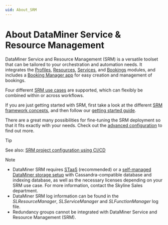 ```yaml
---
uid: About_SRM
---
```


# About DataMiner Service & Resource Management

DataMiner Service and Resource Management (SRM) is a versatile toolset that can be tailored to your orchestration and automation needs. It integrates the [Profiles](xref:The_Profiles_module), [Resources](xref:The_Resources_module), [Services](xref:The_Services_module), and [Bookings](xref:The_Bookings_module) modules, and includes a [Booking Manager app](xref:Booking_Manager_user_interface) for easy creation and management of bookings.

Four different [SRM use cases](xref:srm_use_cases) are supported, which can flexibly be combined within or across workflows.

If you are just getting started with SRM, first take a look at the different [SRM framework concepts](xref:srm_concepts), and then follow our [getting started guide](xref:srm_getting_started).

There are a great many possibilities for fine-tuning the SRM deployment so that it fits exactly with your needs. Check out the [advanced configuration](xref:SRM_user_interface_customization) to find out more.

> [!TIP]
> See also: [SRM project configuration using CI/CD](xref:SRM_project_config_using_CICD)

> [!NOTE]
>
> - DataMiner SRM requires [STaaS](xref:STaaS) (recommended) or a [self-managed DataMiner storage setup](xref:Supported_system_data_storage_architectures) with Cassandra-compatible database and indexing database, as well as the necessary licenses depending on your SRM use case. For more information, contact the Skyline Sales department.
> - DataMiner SRM log information can be found in the *SLResourceManager*, *SLServiceManager* and *SLFunctionManager* log file.
> - Redundancy groups cannot be integrated with DataMiner Service and Resource Management (SRM).
